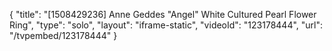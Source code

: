 {
    "title": "[1508429236] Anne Geddes \"Angel\" White Cultured Pearl Flower Ring",
    "type": "solo",
    "layout": "iframe-static",
    "videoId": "123178444",
    "url": "\/tvpembed\/123178444"
}